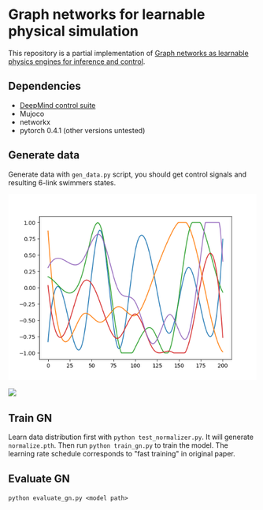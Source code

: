 # Graph networks for learnable physical simulation

This repository is a partial implementation of [Graph networks as learnable physics engines for inference and control](https://arxiv.org/abs/1806.01242).

## Dependencies
 
- [DeepMind control suite](https://github.com/deepmind/dm_control)
- Mujoco
- networkx
- pytorch 0.4.1 (other versions untested)


## Generate data

Generate data with `gen_data.py` script, you should get control signals and resulting 6-link swimmers states.

![](misc/actions.png)

![](misc/test_0.gif)

## Train GN

Learn data distribution first with `python test_normalizer.py`. It will generate `normalize.pth`. Then run
`python train_gn.py` to train the model. The learning rate schedule corresponds to "fast training" in original paper.

## Evaluate GN

`python evaluate_gn.py <model path>`

